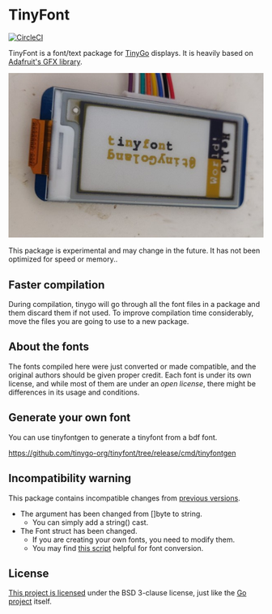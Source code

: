 TinyFont
=========

[![CircleCI](https://circleci.com/gh/tinygo-org/tinyfont/tree/dev.svg?style=svg)](https://circleci.com/gh/tinygo-org/tinyfont/tree/dev)

TinyFont is a font/text package for [TinyGo](https://tinygo.org/) displays. It is heavily based on [Adafruit's GFX library](https://github.com/adafruit/Adafruit-GFX-Library).

![example](./tinyfont.png)


This package is experimental and may change in the future. It has not been optimized for speed or memory..

## Faster compilation
During compilation, tinygo will go through all the font files in a package and them discard them if not used. To improve compilation time considerably, move the files you are going to use to a new package. 

## About the fonts
The fonts compiled here were just converted or made compatible, and the original authors should be given proper credit. Each font is under its own license, and while most of them are under an _open license_, there might be differences in its usage and conditions.

## Generate your own font

You can use tinyfontgen to generate a tinyfont from a bdf font.  

https://github.com/tinygo-org/tinyfont/tree/release/cmd/tinyfontgen

## Incompatibility warning

This package contains incompatible changes from [previous versions](https://github.com/tinygo-org/tinyfont/commit/a02e4495f8d64b671d923ec009e17c9da9e3e7f5).

* The argument has been changed from []byte to string.
  * You can simply add a string() cast.
* The Font struct has been changed.
  * If you are creating your own fonts, you need to modify them.
  * You may find [this script](https://github.com/sago35/tinyfont/tree/fontconv/cmd/tinyfontconv) helpful for font conversion.

## License

[This project is licensed](./LICENSE) under the BSD 3-clause license, just like the [Go project](https://golang.org/LICENSE) itself.

